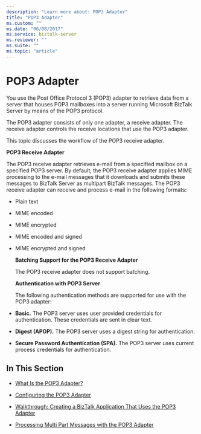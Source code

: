 ```yaml
---
description: "Learn more about: POP3 Adapter"
title: "POP3 Adapter"
ms.custom: ""
ms.date: "06/08/2017"
ms.service: biztalk-server
ms.reviewer: ""
ms.suite: ""
ms.topic: "article"
---
```

# POP3 Adapter
You use the Post Office Protocol 3 (POP3) adapter to retrieve data from a server that houses POP3 mailboxes into a server running Microsoft BizTalk Server by means of the POP3 protocol.  
  
 The POP3 adapter consists of only one adapter, a receive adapter. The receive adapter controls the receive locations that use the POP3 adapter.  
  
 This topic discusses the workflow of the POP3 receive adapter.  
  
 **POP3 Receive Adapter**  
  
 The POP3 receive adapter retrieves e-mail from a specified mailbox on a specified POP3 server. By default, the POP3 receive adapter applies MIME processing to the e-mail messages that it downloads and submits these messages to BizTalk Server as multipart BizTalk messages. The POP3 receive adapter can receive and process e-mail in the following formats:  
  
- Plain text  
  
- MIME encoded  
  
- MIME encrypted  
  
- MIME encoded and signed  
  
- MIME encrypted and signed  
  
  **Batching Support for the POP3 Receive Adapter**  
  
  The POP3 receive adapter does not support batching.  
  
  **Authentication with POP3 Server**  
  
  The following authentication methods are supported for use with the POP3 adapter:  
  
- **Basic.** The POP3 server uses user provided credentials for authentication.  These credentials are sent in clear text.  
  
- **Digest (APOP).** The POP3 server uses a digest string for authentication.  
  
- **Secure Password Authentication (SPA).** The POP3 server uses current process credentials for authentication.  
  
## In This Section  
  
-   [What Is the POP3 Adapter?](../core/what-is-the-pop3-adapter.md)  
  
-   [Configuring the POP3 Adapter](../core/configuring-the-pop3-adapter.md)  
  
-   [Walkthrough: Creating a BizTalk Application That Uses the POP3 Adapter](../core/walkthrough-creating-a-biztalk-application-that-uses-the-pop3-adapter.md)  
  
-   [Processing Multi Part Messages with the POP3 Adapter](../core/processing-multi-part-messages-with-the-pop3-adapter.md)
